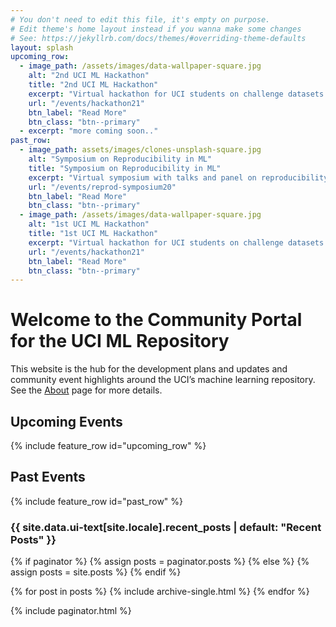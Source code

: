 ```yaml
---
# You don't need to edit this file, it's empty on purpose.
# Edit theme's home layout instead if you wanna make some changes
# See: https://jekyllrb.com/docs/themes/#overriding-theme-defaults
layout: splash
upcoming_row:
  - image_path: /assets/images/data-wallpaper-square.jpg
    alt: "2nd UCI ML Hackathon"
    title: "2nd UCI ML Hackathon"
    excerpt: "Virtual hackathon for UCI students on challenge datasets from the scientific community."
    url: "/events/hackathon21"
    btn_label: "Read More"
    btn_class: "btn--primary"
  - excerpt: "more coming soon.."
past_row:
  - image_path: assets/images/clones-unsplash-square.jpg
    alt: "Symposium on Reproducibility in ML"
    title: "Symposium on Reproducibility in ML"
    excerpt: "Virtual symposium with talks and panel on reproducibility in machine learning research."
    url: "/events/reprod-symposium20"
    btn_label: "Read More"
    btn_class: "btn--primary"
  - image_path: /assets/images/data-wallpaper-square.jpg
    alt: "1st UCI ML Hackathon"
    title: "1st UCI ML Hackathon"
    excerpt: "Virtual hackathon for UCI students on challenge datasets from the scientific community."
    url: "/events/hackathon21"
    btn_label: "Read More"
    btn_class: "btn--primary"
---
```


# Welcome to the Community Portal for the UCI ML Repository

This website is the hub for the development plans and updates and community event highlights around the UCI’s machine learning repository.
See the [About](/about) page for more details.

## Upcoming Events

{% include feature_row id="upcoming_row" %}

## Past Events

{% include feature_row  id="past_row" %}

<h3 class="archive__subtitle">{{ site.data.ui-text[site.locale].recent_posts | default: "Recent Posts" }}</h3>

{% if paginator %}
  {% assign posts = paginator.posts %}
{% else %}
  {% assign posts = site.posts %}
{% endif %}

{% for post in posts %}
  {% include archive-single.html %}
{% endfor %}

{% include paginator.html %}